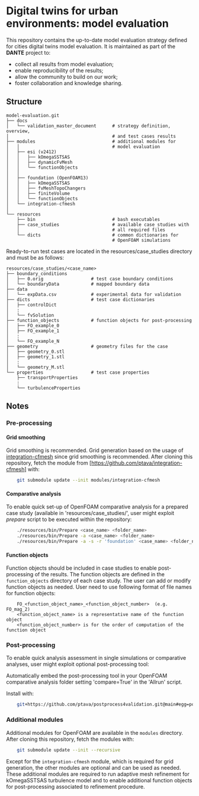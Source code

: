 # Digital twins for urban environments: model evaluation

This repository contains the up-to-date model evaluation strategy defined for cities digital twins model evaluation. It is maintained as part of the **DANTE** project to:
- collect all results from model evaluation;
- enable reproducibility of the results;
- allow the community to build on our work;
- foster collaboration and knowledge sharing.

## Structure

    model-evaluation.git
    ├── docs
    │   └── validation_master_document      # strategy definition, overview,
    │                                       # and test cases results
    ├── modules                             # additional modules for
    │   │                                   # model evaluation
    │   ├── esi (v2412)
    │   │   ├── kOmegaSSTSAS
    │   │   ├── dynamicFvMesh
    │   │   └── functionObjects
    │   │
    │   ├── foundation (OpenFOAM13)
    │   │   ├── kOmegaSSTSAS
    │   │   ├── fvMeshTopoChangers
    │   │   ├── finiteVolume
    │   │   └── functionObjects
    │   └── integration-cfmesh
    │                                       
    └── resources
        ├── bin                             # bash executables 
        ├── case_studies                    # available case studies with
        │                                   # all required files
        └── dicts                           # common dictionaries for
                                            # OpenFOAM simulations

 Ready-to-run test cases are located in the resources/case_studies directory
   and must be as follows:

    resources/case_studies/<case_name>
    ├── boundary_conditions
    │   ├── 0.orig                  # test case boundary conditions
    │   └── boundaryData            # mapped boundary data
    ├── data
    │   └── expData.csv             # experimental data for validation
    ├── dicts                       # test case dictionaries
    │   ├── controlDict
    │   :
    │   └── fvSolution
    ├── function_objects            # function objects for post-processing
    │   ├── FO_example_0
    │   ├── FO_example_1
    │   :
    │   └── FO_example_N
    ├── geometry                    # geometry files for the case
    │   ├── geometry_0.stl
    │   ├── geometry_1.stl
    │   :
    │   └── geometry_M.stl
    └── properties                  # test case properties
        ├── transportProperties
        :
        └── turbulenceProperties

## Notes

### Pre-processing

#### Grid smoothing
Grid smoothing is recommended. Grid generation based on the usage of [integration-cfmesh](https://develop.openfoam.com/Community/integration-cfmesh) since grid smoothing is recommended. After cloning this repository, fetch the module from [https://github.com/ptava/integration-cfmesh] with:

```bash
    git submodule update --init modules/integration-cfmesh
```

#### Comparative analysis
To enable quick set-up of OpenFOAM comparative analysis for a prepared case study (available in 'resources/case_studies/', user might exploit *prepare* script to be executed within the repository:

```bash
    ./resources/bin/Prepare <case_name> <folder_name>
    ./resources/bin/Prepare -a <case_name> <folder_name>
    ./resources/bin/Prepare -a -s -r 'foundation' <case_name> <folder_name>
```

#### Function objects
Function objects should be included in case studies to enable post-processing of the results. The function objects are defined in the `function_objects` directory of each case study. The user can add or modify function objects as needed. User need to use following format of file names for function objects:

```
    FO_<function_object_name>_<function_object_number>  (e.g. FO_mag_2)
    <function_object_name> is a representative name of the function object
    <function_object_number> is for the order of computation of the function object
```

### Post-processing
To enable quick analysis assessment in single simulations or comparative analyses, user might exploit optional post-processing tool:

Automatically embed the post-processing tool in your OpenFOAM comparative analysis folder setting 'compare=True' in the 'Allrun' script.

Install with:

```bash
    git+https://github.com/ptava/postprocess4validation.git@main#egg=postprocess4validation
```

### Additional modules
Additional modules for OpenFOAM are available in the `modules` directory. After cloning this repository, fetch the modules with:
```bash
    git submodule update --init --recursive
```

Except for the `integration-cfmesh` module, which is required for grid generation, the other modules are optional and can be used as needed. These additional modules are required to run adaptive mesh refinement for kOmegaSSTSAS turbulence model and to enable additional function objects for post-processing associated to refinement procedure.
